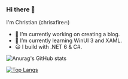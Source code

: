 ### Hi there 👋

I'm Christian (chrisxfire🔥) 
- 🔭 I’m currently working on creating a blog.
- 🌱 I’m currently learning WinUI 3 and XAML.
- 😃 I build with .NET 6 & C#.
<!--
- 👯 I’m looking to collaborate on ...
- 🤔 I’m looking for help with ...
- 💬 Ask me about ...
 📫 How to reach me: ...
-->

![Anurag's GitHub stats](https://github-readme-stats.vercel.app/api?username=chrisxfire&show_icons=true&theme=transparent&count_private=true)

[![Top Langs](https://github-readme-stats.vercel.app/api/top-langs/?username=chrisxfire&layout=compact)](https://github.com/anuraghazra/github-readme-stats)
